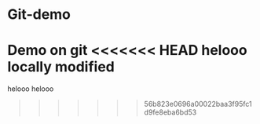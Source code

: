 # Git-demo
Demo on git
<<<<<<< HEAD
helooo 
locally modified
=======
helooo helooo
>>>>>>> 56b823e0696a00022baa3f95fc1d9fe8eba6bd53
